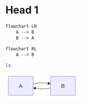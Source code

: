 # Head 1

```mermaid
flowchart LR
    A --> B
    B --> A
```

```mermaid
flowchart RL
    A --> B
```

```bash
ls
```


![](./example.md-1.png)

